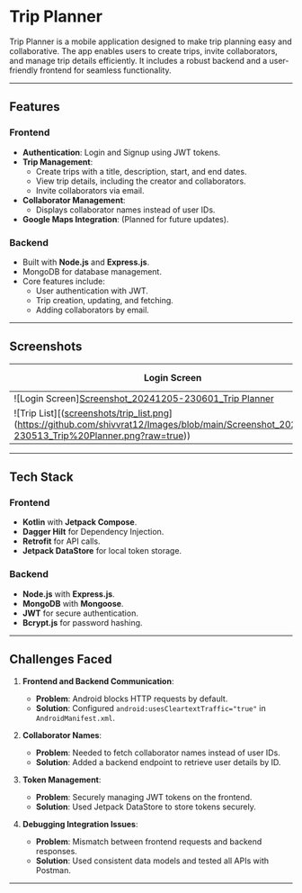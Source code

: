 # **Trip Planner**

Trip Planner is a mobile application designed to make trip planning easy and collaborative. The app enables users to create trips, invite collaborators, and manage trip details efficiently. It includes a robust backend and a user-friendly frontend for seamless functionality.

---

## **Features**

### **Frontend**
- **Authentication**: Login and Signup using JWT tokens.
- **Trip Management**:
  - Create trips with a title, description, start, and end dates.
  - View trip details, including the creator and collaborators.
  - Invite collaborators via email.
- **Collaborator Management**:
  - Displays collaborator names instead of user IDs.
- **Google Maps Integration**: (Planned for future updates).

### **Backend**
- Built with **Node.js** and **Express.js**.
- MongoDB for database management.
- Core features include:
  - User authentication with JWT.
  - Trip creation, updating, and fetching.
  - Adding collaborators by email.

---

## **Screenshots**

| Login Screen               | Trip List                  | Trip Details                |
|----------------------------|----------------------------|-----------------------------|
| ![Login Screen][Screenshot_20241205-230601_Trip Planner](https://github.com/user-attachments/assets/7ccef495-3350-4a5f-9bf4-6e1d0a787265)
 | ![Trip List][([screenshots/trip_list.png](https://github.com/shivvrat12/Images/blob/main/Screenshot_20241205-230601_Trip%20Planner.png?raw=true)](https://github.com/shivvrat12/Images/blob/main/Screenshot_20241205-230513_Trip%20Planner.png?raw=true)) | ![Trip Details](screenshots/trip_details.png) |

---

## **Tech Stack**

### **Frontend**
- **Kotlin** with **Jetpack Compose**.
- **Dagger Hilt** for Dependency Injection.
- **Retrofit** for API calls.
- **Jetpack DataStore** for local token storage.

### **Backend**
- **Node.js** with **Express.js**.
- **MongoDB** with **Mongoose**.
- **JWT** for secure authentication.
- **Bcrypt.js** for password hashing.

---

## **Challenges Faced**

1. **Frontend and Backend Communication**:
   - **Problem**: Android blocks HTTP requests by default.
   - **Solution**: Configured `android:usesCleartextTraffic="true"` in `AndroidManifest.xml`.

2. **Collaborator Names**:
   - **Problem**: Needed to fetch collaborator names instead of user IDs.
   - **Solution**: Added a backend endpoint to retrieve user details by ID.

3. **Token Management**:
   - **Problem**: Securely managing JWT tokens on the frontend.
   - **Solution**: Used Jetpack DataStore to store tokens securely.

4. **Debugging Integration Issues**:
   - **Problem**: Mismatch between frontend requests and backend responses.
   - **Solution**: Used consistent data models and tested all APIs with Postman.

---
